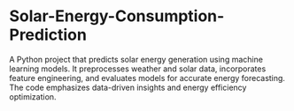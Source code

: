 # Solar-Energy-Consumption-Prediction
A Python project that predicts solar energy generation using machine learning models. It preprocesses weather and solar data, incorporates feature engineering, and evaluates models for accurate energy forecasting. The code emphasizes data-driven insights and energy efficiency optimization.
